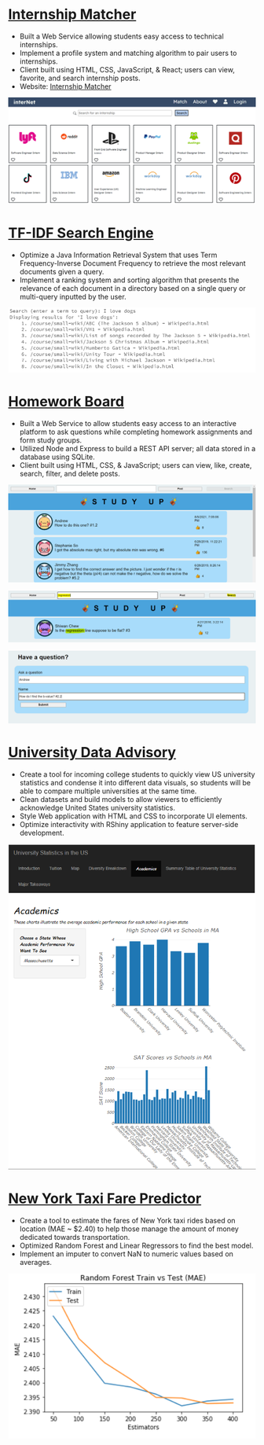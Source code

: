 # [Internship Matcher](https://github.com/amicha23/Internship-Matcher)
- Built a Web Service allowing students easy access to technical internships.
- Implement a profile system and matching algorithm to pair users to internships.
- Client built using HTML, CSS, JavaScript, & React; users can view, favorite, and search internship posts.
- Website: [Internship Matcher](https://internet-7e208.web.app/)

!["Internship Matcher Webpage"](/images/internship.PNG)

# [TF-IDF Search Engine](https://github.com/amicha23/Search-Engine)
- Optimize a Java Information Retrieval System that uses Term Frequency-Inverse Document Frequency to retrieve the most relevant documents given a query. 
- Implement a ranking system and sorting algorithm that presents the relevance of each document in a directory based on a single query or multi-query inputted by the user.

!["Multi-query Search"](/images/queries.PNG)

# [Homework Board](https://github.com/amicha23/Homework-Board)
- Built a Web Service to allow students easy access to an interactive platform to ask questions while completing homework assignments and form study groups.
- Utilized Node and Express to build a REST API server; all data stored in a database using SQLite.
- Client built using HTML, CSS, & JavaScript; users can view, like, create, search, filter, and delete posts.


!["view"](/images/view.PNG)




!["search"](/images/search.PNG)




!["post"](/images/create.PNG)








# [University Data Advisory](https://github.com/amicha23/University-Data)
- Create a tool for incoming college students to quickly view US university statistics and condense it into different data visuals, so students will be able to compare multiple universities at the same time.
- Clean datasets and build models to allow viewers to efficiently acknowledge United States university statistics.
- Style Web application with HTML and CSS to incorporate UI elements.
- Optimize interactivity with RShiny application to feature server-side development.

!["Project 3 Illustration"](/images/University_Picture.PNG)

# [New York Taxi Fare Predictor](https://github.com/amicha23/Taxi_Fare_Predictor)
- Create a tool to estimate the fares of New York taxi rides based on location (MAE ~ $2.40) to help those manage the amount of money dedicated towards transportation.
-	Optimized Random Forest and Linear Regressors to find the best model.
-	Implement an imputer to convert NaN to numeric values based on averages.

!["Project 4 Illustration"](/images/MAE_Picture.PNG)
